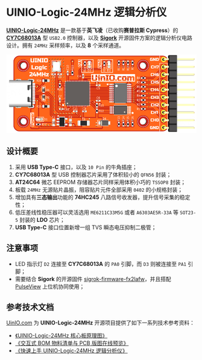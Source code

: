 # UINIO-Logic-24MHz 逻辑分析仪

[**UINIO-Logic-24MHz**](https://gitee.com/uinika/UINIO-Logic-24MHz) 是一款基于**英飞凌**（已收购**赛普拉斯 Cypress**）的 [**CY7C68013A**](https://www.infineon.com/cms/en/product/universal-serial-bus-usb-power-delivery-controller/peripheral-controllers/ez-usb-fx2lp/cy7c68013a-56ltxit/) 型 `USB2.0` 控制器，以及 [**Sigork**](https://sigrok.org/) 开源固件方案的逻辑分析仪电路设计。拥有 `24MHz` 采样频率，以及 **8** 个采样通道。

![](./Images/PCB-3D-1.png)


## 设计概要

1. 采用 **USB Type-C** 接口，以及 `10 Pin` 的牛角插座；
2. **CY7C68013A** 型 USB 控制器芯片采用了体积较小的 `QFN56` 封装；
3. **AT24C64** 微芯 EEPROM 存储器芯片同样采用体积小巧的 `TSSOP8` 封装；
4. 板载 `24MHz` 无源贴片晶振，阻容贴片元件全部采用 `0402` 的小规格封装；
5. 增加具有**三态输出**功能的 **74HC245** 八路信号收发器，提升信号采集的稳定性；
6. 低压差线性稳压器可以灵活选用 `ME6211C33M5G` 或者 `A6303AE5R-33A` 等 `SOT23-5` 封装的 **LDO** 芯片；
7. **USB Type-C** 接口位置新增一组 TVS 瞬态电压抑制二极管；

## 注意事项

- LED 指示灯 `D2` 连接至 **CY7C68013A** 的 `PA0` 引脚，而 `D3` 则被连接至 `PA1` 引脚；
- 需要结合 **Sigork** 的开源固件 [sigrok-firmware-fx2lafw](https://github.com/wuxx/sigrok-firmware-fx2lafw)，并且搭配 [PulseView](https://sigrok.org/wiki/Downloads) 上位机协同使用；

## 参考技术文档

[UinIO.com](http://uinio.com/) 为 **UINIO-Logic-24MHz** 开源项目提供了如下一系列技术参考资料：

- [《UINIO-Logic-24MHz 核心板原理图》](http://uinio.com/my/works/UINIO-Logic-24MHz/UINIO-Logic-24MHz-Schematic.pdf)
- [《交互式 BOM 物料清单与 PCB 版图在线预览》](http://uinio.com/archives/BOM/UINIO-Logic-24MHz.html)
- [《快速上手 UINIO-Logic-24MHz 逻辑分析仪》](http://uinio.com/Project/UINIO-Logic-24MHz/)
